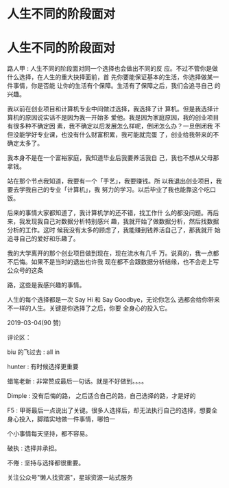 # 人生不同的阶段面对

# 人生不同的阶段面对

路人甲 : 人生不同的阶段面对同一个选择也会做出不同的反 应。不过不管你是做什么选择，在人生的重大抉择面前，首 先你要能保证基本的生活，你选择做某一件事情，你是否能 让你的生活有个保障。生活有了保障之后，我们会追寻自己 的兴趣。

我以前在创业项目和计算机专业中间做过选择，我选择了计 算机。但是我选择计算机的原因说实话不是因为我一开始多 爱他。我是因为家庭原因，我的创业项目有很多种不确定因 素，我不确定以后发展怎么样呢，倒闭怎么办？一旦倒闭我 不但没能学好专业课，也没有什么财富积累，我可能就完蛋 了，创业给我带来的不确定太多了。

我本身不是在一个富裕家庭，我知道毕业后我要养活我自 己，我也不想从父母那拿钱。

站在那个节点我知道，我要有一个「手艺」，我要赚钱。所 以我退出创业项目，我要去学我自己的专业「计算机」，我 努力的学习。以后毕业了我也能靠这个吃口饭。

后来的事情大家都知道了，我计算机学的还不错，找工作什 么的都没问题。再后来，我发现我自己对数据分析特别感兴 趣，我就开始了做数据分析，然后找数据分析的工作。这时 候我没有太多的顾虑了，我能赚到钱养活自己了，那我就开 始追寻自己的爱好和乐趣了。

我的大学离开的那个创业项目做到现在，现在流水有几千 万。说真的，我一点都不后悔。如果不是当时的退出也许我 现在都不会跟数据分析结缘，也不会走上写公众号的这条

路，这些是我感兴趣的事情。

人生的每个选择都是一次 Say Hi 和 Say Goodbye，无论你怎么 选都会给你带来不一样的人生。关键是你选择了之后，你要 全身心的投入它。

2019-03-04(90 赞)

评论区：

biu 的飞过去 : all in

hunter : 有时候选择更重要

蜡笔老新 : 非常赞成最后一句话。就是不好做到。。。。

Dimple : 没有后悔的路， 之后适合自己的路，自己选择的路，才是好的

F5 : 甲哥最后一点说出了关键。很多人选择后，却无法执行自己的选择，想要全身心投入，脚踏实地做一件事情，哪怕一

个小事情每天坚持，都不容易。

破执 : 选择并承担。

不倦 : 坚持与选择都很重要。

关注公众号"懒人找资源"，星球资源一站式服务
